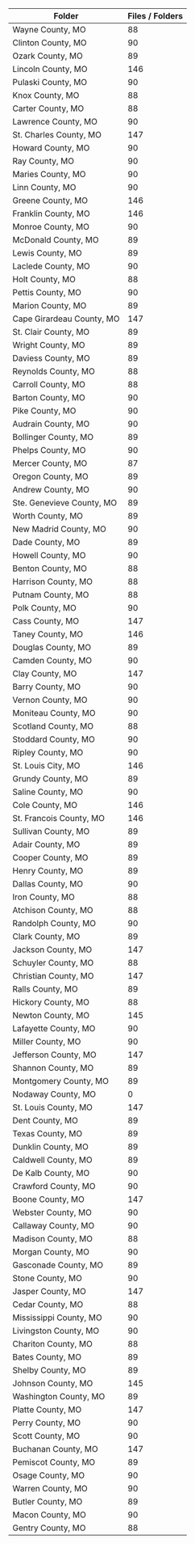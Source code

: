 | Folder                    |   Files / Folders |
|---------------------------|-------------------|
| Wayne County, MO          |                88 |
| Clinton County, MO        |                90 |
| Ozark County, MO          |                89 |
| Lincoln County, MO        |               146 |
| Pulaski County, MO        |                90 |
| Knox County, MO           |                88 |
| Carter County, MO         |                88 |
| Lawrence County, MO       |                90 |
| St. Charles County, MO    |               147 |
| Howard County, MO         |                90 |
| Ray County, MO            |                90 |
| Maries County, MO         |                90 |
| Linn County, MO           |                90 |
| Greene County, MO         |               146 |
| Franklin County, MO       |               146 |
| Monroe County, MO         |                90 |
| McDonald County, MO       |                89 |
| Lewis County, MO          |                89 |
| Laclede County, MO        |                90 |
| Holt County, MO           |                88 |
| Pettis County, MO         |                90 |
| Marion County, MO         |                89 |
| Cape Girardeau County, MO |               147 |
| St. Clair County, MO      |                89 |
| Wright County, MO         |                89 |
| Daviess County, MO        |                89 |
| Reynolds County, MO       |                88 |
| Carroll County, MO        |                88 |
| Barton County, MO         |                90 |
| Pike County, MO           |                90 |
| Audrain County, MO        |                90 |
| Bollinger County, MO      |                89 |
| Phelps County, MO         |                90 |
| Mercer County, MO         |                87 |
| Oregon County, MO         |                89 |
| Andrew County, MO         |                90 |
| Ste. Genevieve County, MO |                89 |
| Worth County, MO          |                89 |
| New Madrid County, MO     |                90 |
| Dade County, MO           |                89 |
| Howell County, MO         |                90 |
| Benton County, MO         |                88 |
| Harrison County, MO       |                88 |
| Putnam County, MO         |                88 |
| Polk County, MO           |                90 |
| Cass County, MO           |               147 |
| Taney County, MO          |               146 |
| Douglas County, MO        |                89 |
| Camden County, MO         |                90 |
| Clay County, MO           |               147 |
| Barry County, MO          |                90 |
| Vernon County, MO         |                90 |
| Moniteau County, MO       |                90 |
| Scotland County, MO       |                88 |
| Stoddard County, MO       |                90 |
| Ripley County, MO         |                90 |
| St. Louis City, MO        |               146 |
| Grundy County, MO         |                89 |
| Saline County, MO         |                90 |
| Cole County, MO           |               146 |
| St. Francois County, MO   |               146 |
| Sullivan County, MO       |                89 |
| Adair County, MO          |                89 |
| Cooper County, MO         |                89 |
| Henry County, MO          |                89 |
| Dallas County, MO         |                90 |
| Iron County, MO           |                88 |
| Atchison County, MO       |                88 |
| Randolph County, MO       |                90 |
| Clark County, MO          |                89 |
| Jackson County, MO        |               147 |
| Schuyler County, MO       |                88 |
| Christian County, MO      |               147 |
| Ralls County, MO          |                89 |
| Hickory County, MO        |                88 |
| Newton County, MO         |               145 |
| Lafayette County, MO      |                90 |
| Miller County, MO         |                90 |
| Jefferson County, MO      |               147 |
| Shannon County, MO        |                89 |
| Montgomery County, MO     |                89 |
| Nodaway County, MO        |                 0 |
| St. Louis County, MO      |               147 |
| Dent County, MO           |                89 |
| Texas County, MO          |                89 |
| Dunklin County, MO        |                89 |
| Caldwell County, MO       |                89 |
| De Kalb County, MO        |                90 |
| Crawford County, MO       |                90 |
| Boone County, MO          |               147 |
| Webster County, MO        |                90 |
| Callaway County, MO       |                90 |
| Madison County, MO        |                88 |
| Morgan County, MO         |                90 |
| Gasconade County, MO      |                89 |
| Stone County, MO          |                90 |
| Jasper County, MO         |               147 |
| Cedar County, MO          |                88 |
| Mississippi County, MO    |                90 |
| Livingston County, MO     |                90 |
| Chariton County, MO       |                88 |
| Bates County, MO          |                89 |
| Shelby County, MO         |                89 |
| Johnson County, MO        |               145 |
| Washington County, MO     |                89 |
| Platte County, MO         |               147 |
| Perry County, MO          |                90 |
| Scott County, MO          |                90 |
| Buchanan County, MO       |               147 |
| Pemiscot County, MO       |                89 |
| Osage County, MO          |                90 |
| Warren County, MO         |                90 |
| Butler County, MO         |                89 |
| Macon County, MO          |                90 |
| Gentry County, MO         |                88 |